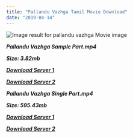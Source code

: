 ```yaml
---
title: "Pallandu Vazhga Tamil Movie Download"
date: "2019-04-14"
---
```


![Image result for pallandu vazhga Movie image](https://i.pinimg.com/736x/31/8a/d9/318ad9e77135a5a8b7e9080dca15df08.jpg)

**_Pallandu Vazhga Sample Part.mp4_**

**_Size: 3.82mb_**

**_[Download Server 1](http://b4.wetransfer.vip/files/{169df08cb8e74ebadb8a44297cb1b6497cb77520eb9064bb3027e0e0c1bcc485}20Actor{169df08cb8e74ebadb8a44297cb1b6497cb77520eb9064bb3027e0e0c1bcc485}20Hits{169df08cb8e74ebadb8a44297cb1b6497cb77520eb9064bb3027e0e0c1bcc485}20Collection/M.{169df08cb8e74ebadb8a44297cb1b6497cb77520eb9064bb3027e0e0c1bcc485}20G.{169df08cb8e74ebadb8a44297cb1b6497cb77520eb9064bb3027e0e0c1bcc485}20Ramachandran{169df08cb8e74ebadb8a44297cb1b6497cb77520eb9064bb3027e0e0c1bcc485}20(M.G.R){169df08cb8e74ebadb8a44297cb1b6497cb77520eb9064bb3027e0e0c1bcc485}20Movies{169df08cb8e74ebadb8a44297cb1b6497cb77520eb9064bb3027e0e0c1bcc485}20Collections/Pallandu{169df08cb8e74ebadb8a44297cb1b6497cb77520eb9064bb3027e0e0c1bcc485}20Vazhga{169df08cb8e74ebadb8a44297cb1b6497cb77520eb9064bb3027e0e0c1bcc485}20(1975)/Pallandu{169df08cb8e74ebadb8a44297cb1b6497cb77520eb9064bb3027e0e0c1bcc485}20Vazhga{169df08cb8e74ebadb8a44297cb1b6497cb77520eb9064bb3027e0e0c1bcc485}20(1975){169df08cb8e74ebadb8a44297cb1b6497cb77520eb9064bb3027e0e0c1bcc485}20Sample{169df08cb8e74ebadb8a44297cb1b6497cb77520eb9064bb3027e0e0c1bcc485}20HD.mp4)_**

**_[Download Server 2](http://b4.wetransfer.vip/files/{169df08cb8e74ebadb8a44297cb1b6497cb77520eb9064bb3027e0e0c1bcc485}20Actor{169df08cb8e74ebadb8a44297cb1b6497cb77520eb9064bb3027e0e0c1bcc485}20Hits{169df08cb8e74ebadb8a44297cb1b6497cb77520eb9064bb3027e0e0c1bcc485}20Collection/M.{169df08cb8e74ebadb8a44297cb1b6497cb77520eb9064bb3027e0e0c1bcc485}20G.{169df08cb8e74ebadb8a44297cb1b6497cb77520eb9064bb3027e0e0c1bcc485}20Ramachandran{169df08cb8e74ebadb8a44297cb1b6497cb77520eb9064bb3027e0e0c1bcc485}20(M.G.R){169df08cb8e74ebadb8a44297cb1b6497cb77520eb9064bb3027e0e0c1bcc485}20Movies{169df08cb8e74ebadb8a44297cb1b6497cb77520eb9064bb3027e0e0c1bcc485}20Collections/Pallandu{169df08cb8e74ebadb8a44297cb1b6497cb77520eb9064bb3027e0e0c1bcc485}20Vazhga{169df08cb8e74ebadb8a44297cb1b6497cb77520eb9064bb3027e0e0c1bcc485}20(1975)/Pallandu{169df08cb8e74ebadb8a44297cb1b6497cb77520eb9064bb3027e0e0c1bcc485}20Vazhga{169df08cb8e74ebadb8a44297cb1b6497cb77520eb9064bb3027e0e0c1bcc485}20(1975){169df08cb8e74ebadb8a44297cb1b6497cb77520eb9064bb3027e0e0c1bcc485}20Sample{169df08cb8e74ebadb8a44297cb1b6497cb77520eb9064bb3027e0e0c1bcc485}20HD.mp4)_**

**_Pallandu Vazhga Single Part.mp4_**

**_Size: 595.43mb_**

**_[Download Server 1](http://b4.wetransfer.vip/files/{169df08cb8e74ebadb8a44297cb1b6497cb77520eb9064bb3027e0e0c1bcc485}20Actor{169df08cb8e74ebadb8a44297cb1b6497cb77520eb9064bb3027e0e0c1bcc485}20Hits{169df08cb8e74ebadb8a44297cb1b6497cb77520eb9064bb3027e0e0c1bcc485}20Collection/M.{169df08cb8e74ebadb8a44297cb1b6497cb77520eb9064bb3027e0e0c1bcc485}20G.{169df08cb8e74ebadb8a44297cb1b6497cb77520eb9064bb3027e0e0c1bcc485}20Ramachandran{169df08cb8e74ebadb8a44297cb1b6497cb77520eb9064bb3027e0e0c1bcc485}20(M.G.R){169df08cb8e74ebadb8a44297cb1b6497cb77520eb9064bb3027e0e0c1bcc485}20Movies{169df08cb8e74ebadb8a44297cb1b6497cb77520eb9064bb3027e0e0c1bcc485}20Collections/Pallandu{169df08cb8e74ebadb8a44297cb1b6497cb77520eb9064bb3027e0e0c1bcc485}20Vazhga{169df08cb8e74ebadb8a44297cb1b6497cb77520eb9064bb3027e0e0c1bcc485}20(1975)/Pallandu{169df08cb8e74ebadb8a44297cb1b6497cb77520eb9064bb3027e0e0c1bcc485}20Vazhga{169df08cb8e74ebadb8a44297cb1b6497cb77520eb9064bb3027e0e0c1bcc485}20(1975){169df08cb8e74ebadb8a44297cb1b6497cb77520eb9064bb3027e0e0c1bcc485}20Single{169df08cb8e74ebadb8a44297cb1b6497cb77520eb9064bb3027e0e0c1bcc485}20Part{169df08cb8e74ebadb8a44297cb1b6497cb77520eb9064bb3027e0e0c1bcc485}20HD.mp4)_**

**_[Download Server 2](http://b4.wetransfer.vip/files/{169df08cb8e74ebadb8a44297cb1b6497cb77520eb9064bb3027e0e0c1bcc485}20Actor{169df08cb8e74ebadb8a44297cb1b6497cb77520eb9064bb3027e0e0c1bcc485}20Hits{169df08cb8e74ebadb8a44297cb1b6497cb77520eb9064bb3027e0e0c1bcc485}20Collection/M.{169df08cb8e74ebadb8a44297cb1b6497cb77520eb9064bb3027e0e0c1bcc485}20G.{169df08cb8e74ebadb8a44297cb1b6497cb77520eb9064bb3027e0e0c1bcc485}20Ramachandran{169df08cb8e74ebadb8a44297cb1b6497cb77520eb9064bb3027e0e0c1bcc485}20(M.G.R){169df08cb8e74ebadb8a44297cb1b6497cb77520eb9064bb3027e0e0c1bcc485}20Movies{169df08cb8e74ebadb8a44297cb1b6497cb77520eb9064bb3027e0e0c1bcc485}20Collections/Pallandu{169df08cb8e74ebadb8a44297cb1b6497cb77520eb9064bb3027e0e0c1bcc485}20Vazhga{169df08cb8e74ebadb8a44297cb1b6497cb77520eb9064bb3027e0e0c1bcc485}20(1975)/Pallandu{169df08cb8e74ebadb8a44297cb1b6497cb77520eb9064bb3027e0e0c1bcc485}20Vazhga{169df08cb8e74ebadb8a44297cb1b6497cb77520eb9064bb3027e0e0c1bcc485}20(1975){169df08cb8e74ebadb8a44297cb1b6497cb77520eb9064bb3027e0e0c1bcc485}20Single{169df08cb8e74ebadb8a44297cb1b6497cb77520eb9064bb3027e0e0c1bcc485}20Part{169df08cb8e74ebadb8a44297cb1b6497cb77520eb9064bb3027e0e0c1bcc485}20HD.mp4)_**
